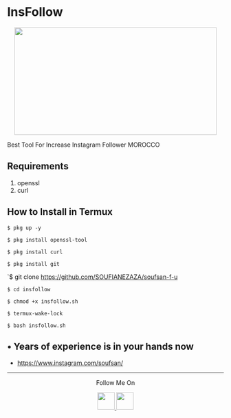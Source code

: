# InsFollow
<p align="center">
  <img src="https://encrypted-tbn0.gstatic.com/images?q=tbn:ANd9GcSbSErRN7m0fUF5YWDmueaVNP2MwH94-DMKAA&usqp=CAU" width="470" height="250">
</p>
Best Tool For Increase Instagram Follower MOROCCO 

## Requirements
1. openssl
2. curl

## How to Install in Termux

`$ pkg up -y`

`$ pkg install openssl-tool`

`$ pkg install curl`

`$ pkg install git`

`$ git clone https://github.com/SOUFIANEZAZA/soufsan-f-u

`$ cd insfollow`

`$ chmod +x insfollow.sh`

`$ termux-wake-lock`

`$ bash insfollow.sh`

## • Years of experience is in your hands now
* https://www.instagram.com/soufsan/
---

<p align="center">
  Follow Me On
</p>
<p align="center">
  <a href="https://www.youtube.com/channel/UCGaoQdHzgPHXuRMGwUDa9ng">
    <img src="https://github.com/th3unkn0n/extra/blob/master/.img/yt.png" width="40" height="40">
  </a>
  <a href="https://www.instagram.com/soufsan/">
    <img src="https://github.com/th3unkn0n/extra/blob/master/.img/ig.png" width="40" height="40">
</p>
